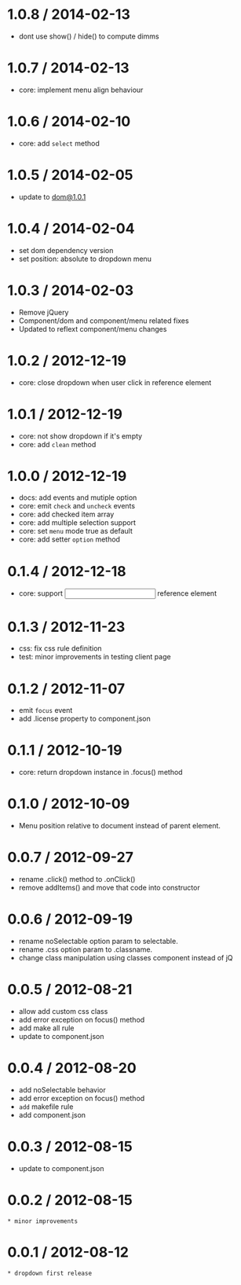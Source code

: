 
1.0.8 / 2014-02-13 
==================

  * dont use show() / hide() to compute dimms

1.0.7 / 2014-02-13 
==================

  * core: implement menu align behaviour

1.0.6 / 2014-02-10 
==================

  * core: add `select` method

1.0.5 / 2014-02-05 
==================

  * update to dom@1.0.1

1.0.4 / 2014-02-04 
==================

  * set dom dependency version
  * set position: absolute to dropdown menu

1.0.3 / 2014-02-03 
==================

  * Remove jQuery
  * Component/dom and component/menu related fixes
  * Updated to reflext component/menu changes

1.0.2 / 2012-12-19 
==================

  * core: close dropdown when user click in reference element

1.0.1 / 2012-12-19 
==================

  * core: not show dropdown if it's empty
  * core: add `clean` method

1.0.0 / 2012-12-19 
==================

  * docs: add events and mutiple option
  * core: emit `check` and `uncheck` events
  * core: add checked item array
  * core: add multiple selection support
  * core: set `menu` mode true as default
  * core: add setter `option` method

0.1.4 / 2012-12-18 
==================

  * core: support <input> reference element

0.1.3 / 2012-11-23 
==================

  * css: fix css rule definition
  * test: minor improvements in testing client page

0.1.2 / 2012-11-07 
==================

  * emit `focus` event
  * add .license property to component.json

0.1.1 / 2012-10-19 
==================

  * core: return dropdown instance in .focus() method

0.1.0 / 2012-10-09 
==================

  * Menu position relative to document instead of parent element.

0.0.7 / 2012-09-27 
==================

  * rename .click() method to .onClick()
  * remove addItems() and move that code into constructor

0.0.6 / 2012-09-19 
==================

  * rename noSelectable option param to selectable.
  * rename .css option param to .classname.
  * change class manipulation using classes component instead of jQ

0.0.5 / 2012-08-21 
==================

  * allow add custom css class
  * add error exception on focus() method
  * add  make all rule
  * update to component.json

0.0.4 / 2012-08-20 
==================

  * add noSelectable behavior
  * add error exception on focus() method
  * `add` makefile rule
  * add component.json

0.0.3 / 2012-08-15 
==================

  * update to component.json

0.0.2 / 2012-08-15 
==================

    * minor improvements

0.0.1 / 2012-08-12 
==================

    * dropdown first release
